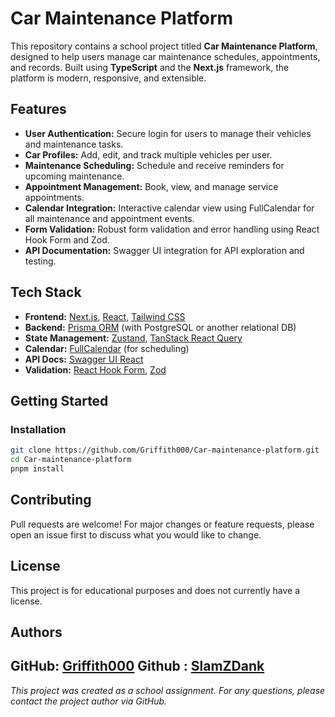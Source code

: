 # Car Maintenance Platform

This repository contains a school project titled **Car Maintenance Platform**, designed to help users manage car maintenance schedules, appointments, and records. Built using **TypeScript** and the **Next.js** framework, the platform is modern, responsive, and extensible.

## Features

- **User Authentication:** Secure login for users to manage their vehicles and maintenance tasks.
- **Car Profiles:** Add, edit, and track multiple vehicles per user.
- **Maintenance Scheduling:** Schedule and receive reminders for upcoming maintenance.
- **Appointment Management:** Book, view, and manage service appointments.
- **Calendar Integration:** Interactive calendar view using FullCalendar for all maintenance and appointment events.
- **Form Validation:** Robust form validation and error handling using React Hook Form and Zod.
- **API Documentation:** Swagger UI integration for API exploration and testing.

## Tech Stack

- **Frontend:** [Next.js](https://nextjs.org/), [React](https://react.dev/), [Tailwind CSS](https://tailwindcss.com/)
- **Backend:** [Prisma ORM](https://www.prisma.io/) (with PostgreSQL or another relational DB)
- **State Management:** [Zustand](https://zustand-demo.pmnd.rs/), [TanStack React Query](https://tanstack.com/query/v5)
- **Calendar:** [FullCalendar](https://fullcalendar.io/) (for scheduling)
- **API Docs:** [Swagger UI React](https://www.npmjs.com/package/swagger-ui-react)
- **Validation:** [React Hook Form](https://react-hook-form.com/), [Zod](https://zod.dev/)

## Getting Started

### Installation

```bash
git clone https://github.com/Griffith000/Car-maintenance-platform.git
cd Car-maintenance-platform
pnpm install
```

## Contributing

Pull requests are welcome! For major changes or feature requests, please open an issue first to discuss what you would like to change.

## License

This project is for educational purposes and does not currently have a license.

## Authors

GitHub: [Griffith000](https://github.com/Griffith000)
Github : [SlamZDank](https://github.com/SlamZDank)
---

*This project was created as a school assignment. For any questions, please contact the project author via GitHub.*

